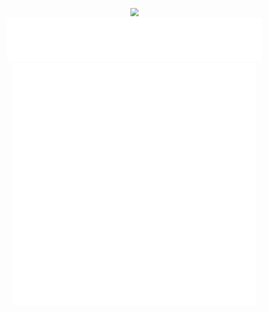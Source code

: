 <p align="center">
  <img src="https://capsule-render.vercel.app/api?type=waving&color=gradient&height=90"/>
    <img src="./om.svg"/>
    <img src="https://raw.githubusercontent.com/OmBodkhe1/Ombodkhe1/main/computer.gif"/>
</p>

